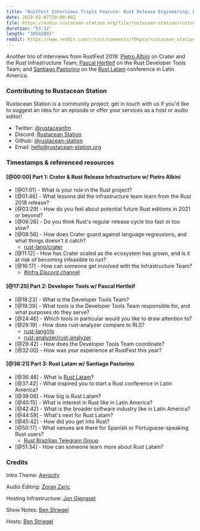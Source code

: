 ```yaml
---
title: "RustFest Interviews Triple Feature: Rust Release Engineering; Developing the Developer Tools; Rust in Latin America"
date: 2020-02-07T20:00:00Z
file: https://audio.rustacean-station.org/file/rustacean-station/rustacean-station-e012-rustfest-pietro-pascal-santiago.mp3
duration: "53:32"
length: "38542001"
reddit: https://www.reddit.com/r/rust/comments/f0kpsx/rustacean_station_triple_feature_rust_release/
---
```


Another trio of interviews from RustFest 2019: [Pietro Albini](https://twitter.com/pietroalbini) on Crater and the Rust Infrastructure Team; [Pascal Hertleif](https://twitter.com/killercup) on the Rust Developer Tools Team; and [Santiago Pastorino](https://twitter.com/spastorino) on the [Rust Latam](https://rustlatam.org/) conference in Latin America.

<!--
The episode introduction goes here.
The first paragraph should ideally be short, and is used in various
places as a "short description" for the episode. Any subsequent
paragraphs show up as "expanded description".
-->

### Contributing to Rustacean Station

<!-- You can probably leave this as-is -->

Rustacean Station is a community project; get in touch with us if you'd like to suggest an idea for an episode or offer your services as a host or audio editor!

 - Twitter: [@rustaceanfm](https://twitter.com/rustaceanfm)
 - Discord: [Rustacean Station](https://discord.gg/cHc3Gyc)
 - Github: [@rustacean-station](https://github.com/rustacean-station/)
 - Email: [hello@rustacean-station.org](mailto:hello@rustacean-station.org)

### Timestamps & referenced resources

#### [@00:00] Part 1: Crater & Rust Release Infrastructure w/ Pietro Albini

- [@01:01] - What is your role in the Rust project?
- [@01:46] - What lessons did the infrastructure team learn from the Rust 2018 release?
- [@03:29] - How do you feel about potential future Rust editions in 2021 or beyond?
- [@06:26] - Do you think Rust's regular release cycle too fast or too slow?
- [@08:56] - How does Crater guard against language regressions, and what things doesn't it catch?
    - [rust-lang/crater](https://github.com/rust-lang/crater)
- [@11:12] - How has Crater scaled as the ecosystem has grown, and is it at risk of becoming infeasible to run?
- [@16:17] - How can someone get involved with the Infrastructure Team?
    - [#infra Discord channel](https://discord.gg/AxXmxzN)

#### [@17:25] Part 2: Developer Tools w/ Pascal Hertleif

- [@18:23] - What is the Developer Tools Team?
- [@19:39] - What tools is the Developer Tools Team responsible for, and what purposes do they serve?
- [@24:46] - Which tools in particular would you like to draw attention to?
- [@26:19] - How does rust-analyzer compare to RLS?
    - [rust-lang/rls](https://github.com/rust-lang/rls)
    - [rust-analyzer/rust-analyzer](https://github.com/rust-analyzer/rust-analyzer)
- [@29:42] - How does the Developer Tools Team coordinate?
- [@32:00] - How was your experience at RustFest this year?

#### [@36:21] Part 3: Rust Latam w/ Santiago Pastorino

- [@36:46] - What is [Rust Latam](https://rustlatam.org/)?
- [@37:42] - What inspired you to start a Rust conference in Latin America?
- [@39:06] - How big is Rust Latam?
- [@40:15] - What is interest in Rust like in Latin America?
- [@42:42] - What is the broader software industry like in Latin America?
- [@44:59] - What's next for Rust Latam?
- [@45:42] - How did you get into Rust?
- [@50:17] - What venues are there for Spanish or Portuguese-speaking Rust users?
  - [Rust Brazilian Telegram Group](https://t.me/rustlangbr)
- [@51:34] - How can someone learn more about Rust Latam?

<!--
In this section, leave timestamped notes of the form:

 - [@HH:MM:SS] - Topic at first timestamp
 - [@HH:MM:SS] - Topic at second timestamp
     - A link to additional material discussed during the preceding topic

-->

### Credits

Intro Theme: [Aerocity](https://twitter.com/AerocityMusic)

Audio Editing: [Zoran Zaric](https://twitter.com/zoranzaric)

Hosting Infrastructure: [Jon Gjengset](https://twitter.com/jonhoo/)

Show Notes: [Ben Striegel](https://twitter.com/bstrie/)

Hosts: [Ben Striegel](https://twitter.com/bstrie/)
